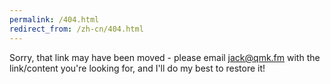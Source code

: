 ```yaml
---
permalink: /404.html
redirect_from: /zh-cn/404.html
---
```


Sorry, that link may have been moved - please email jack@qmk.fm with the link/content you're looking for, and I'll do my best to restore it!